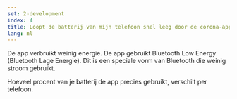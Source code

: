 ```yaml
---
set: 2-development
index: 4
title: Loopt de batterij van mijn telefoon snel leeg door de corona-app?
lang: nl
---
```


De app verbruikt weinig energie. De app gebruikt Bluetooth Low Energy (Bluetooth Lage Energie). Dit is een speciale vorm van Bluetooth die weinig stroom gebruikt. 

Hoeveel procent van je batterij de app precies gebruikt, verschilt per telefoon.

